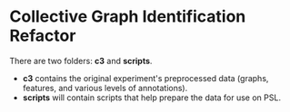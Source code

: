 # Collective Graph Identification Refactor
There are two folders: **c3** and **scripts**. 

- **c3** contains the original experiment's preprocessed data (graphs, features, and various levels of annotations).
- **scripts** will contain scripts that help prepare the data for use on PSL.
